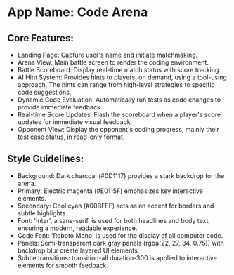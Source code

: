 # **App Name**: Code Arena

## Core Features:

- Landing Page: Capture user's name and initiate matchmaking.
- Arena View: Main battle screen to render the coding environment.
- Battle Scoreboard: Display real-time match status with score tracking.
- AI Hint System: Provides hints to players, on demand, using a tool-using approach. The hints can range from high-level strategies to specific code suggestions.
- Dynamic Code Evaluation: Automatically run tests as code changes to provide immediate feedback.
- Real-time Score Updates: Flash the scoreboard when a player's score updates for immediate visual feedback.
- Opponent View: Display the opponent's coding progress, mainly their test case status, in read-only format.

## Style Guidelines:

- Background: Dark charcoal (#0D1117) provides a stark backdrop for the arena.
- Primary: Electric magenta (#E0115F) emphasizes key interactive elements.
- Secondary: Cool cyan (#00BFFF) acts as an accent for borders and subtle highlights.
- Font: 'Inter', a sans-serif, is used for both headlines and body text, ensuring a modern, readable experience.
- Code Font: 'Roboto Mono' is used for the display of all computer code.
- Panels: Semi-transparent dark gray panels (rgba(22, 27, 34, 0.75)) with backdrop blur create layered UI elements.
- Subtle transitions: transition-all duration-300 is applied to interactive elements for smooth feedback.